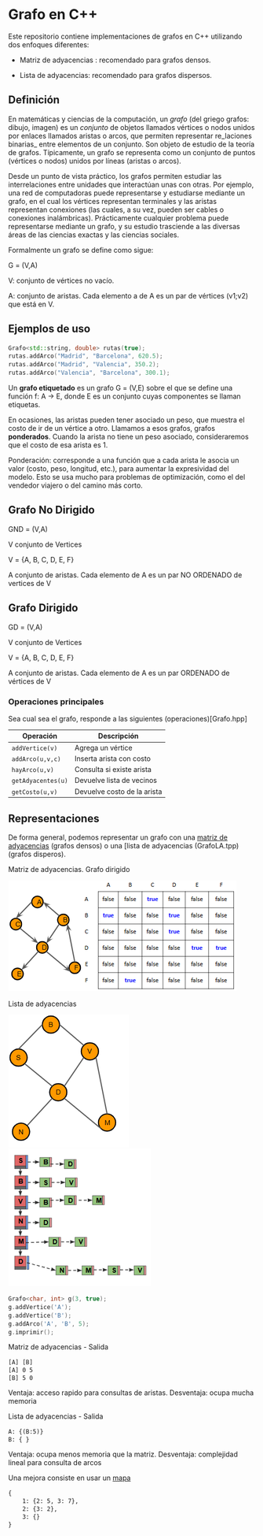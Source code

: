 # Grafo en C++ 

Este repositorio contiene implementaciones de grafos en C++ utilizando dos enfoques diferentes:

- Matriz de adyacencias : recomendado para grafos densos.

- Lista de adyacencias: recomendado para grafos dispersos.

## Definición

En matemáticas y ciencias de la computación, un _grafo_ (del griego grafos: dibujo, imagen) es un _conjunto_ de objetos llamados vértices o nodos unidos por enlaces llamados aristas o arcos, que permiten representar re_laciones binarias_ entre elementos de un conjunto. Son objeto de estudio de la teoría de grafos. Típicamente, un grafo se representa como un conjunto de puntos (vértices o nodos) unidos por líneas (aristas o arcos).

Desde un punto de vista práctico, los grafos permiten estudiar las interrelaciones entre unidades que interactúan unas con otras. Por ejemplo, una red de computadoras puede representarse y estudiarse mediante un grafo, en el cual los vértices representan terminales y las aristas representan conexiones (las cuales, a su vez, pueden ser cables o conexiones inalámbricas). Prácticamente cualquier problema puede representarse mediante un grafo, y su estudio trasciende a las diversas áreas de las ciencias exactas y las ciencias sociales.

Formalmente un grafo se define como sigue:

G = (V,A)

V: conjunto de vértices no vacío.

A: conjunto de aristas. Cada elemento a de A es un par de vértices (v1;v2) que está en V.

## Ejemplos de uso

```cpp
Grafo<std::string, double> rutas(true);
rutas.addArco("Madrid", "Barcelona", 620.5);
rutas.addArco("Madrid", "Valencia", 350.2);
rutas.addArco("Valencia", "Barcelona", 300.1);
```

Un **grafo etiquetado** es un grafo G = (V,E) sobre el que se define una función f: A -> E, donde E es un conjunto cuyas componentes se llaman etiquetas.

En ocasiones, las aristas pueden tener asociado un peso, que muestra el costo de ir de un vértice a otro. Llamamos a esos grafos, grafos **ponderados**. Cuando la arista no tiene un peso asociado, consideraremos que el costo de esa arista es 1.

Ponderación: corresponde a una función que a cada arista le asocia un valor (costo, peso, longitud, etc.), para aumentar la expresividad del modelo. Esto se usa mucho para problemas de optimización, como el del vendedor viajero o del camino más corto.

## Grafo No Dirigido

GND = (V,A)

V conjunto de Vertices

V = {A, B, C, D, E, F}

A conjunto de aristas. Cada elemento de A es un par NO ORDENADO de vertices de V

## Grafo Dirigido

GD = (V,A)

V conjunto de Vertices

V = {A, B, C, D, E, F}

A conjunto de aristas. Cada elemento de A es un par ORDENADO de vértices de V

### Operaciones principales

Sea cual sea el grafo, responde a las siguientes (operaciones)[Grafo.hpp]

| **Operación**      | **Descripción**                | 
| ------------------ | ------------------------------ | 
| `addVertice(v)`    | Agrega un vértice              | 
| `addArco(u,v,c)`   | Inserta arista con costo       | 
| `hayArco(u,v)`     | Consulta si existe arista      | 
| `getAdyacentes(u)` | Devuelve lista de vecinos      | 
| `getCosto(u,v)`    | Devuelve costo de la arista    | 

## Representaciones 

De forma general, podemos representar un grafo con una [matriz de adyacencias](GrafoMA.tpp) (grafos densos) o una [lista de adyacencias (GrafoLA.tpp) (grafos disperos).

Matriz de adyacencias. Grafo dirigido

![alt text](image.png)

Lista de adyacencias 

![alt text](image-4.png)![alt text](image-2.png)



```cpp
Grafo<char, int> g(3, true);
g.addVertice('A');
g.addVertice('B');
g.addArco('A', 'B', 5);
g.imprimir();
```

Matriz de adyacencias - Salida

```
[A] [B]
[A] 0 5
[B] 5 0
```

Ventaja: acceso rapido para consultas de aristas.
Desventaja: ocupa mucha memoria

Lista de adyacencias - Salida

```
A: {(B:5)}
B: { }
```
Ventaja: ocupa menos memoria que la matriz.
Desventaja: complejidad lineal para consulta de arcos

Una mejora consiste en usar un [mapa](GrafoLAM.tpp)

```
{
    1: {2: 5, 3: 7},
    2: {3: 2},
    3: {}
}
```